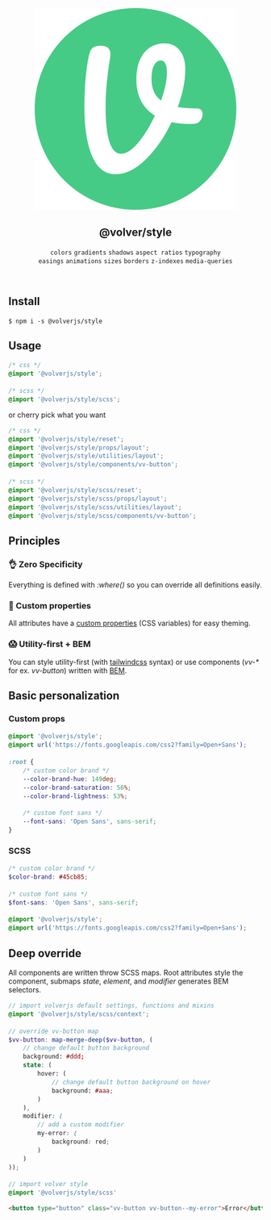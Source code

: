 <div align="center">
  
![volver](src/assets/logo.svg)

## @volver/style

`colors` `gradients` `shadows` `aspect ratios` `typography`  
`easings` `animations` `sizes` `borders` `z-indexes` `media-queries`

<br>
</div>

## Install

```
$ npm i -s @volverjs/style
```

## Usage

```scss
/* css */
@import '@volverjs/style';

/* scss */
@import '@volverjs/style/scss';
```

or cherry pick what you want

```scss
/* css */
@import '@volverjs/style/reset';
@import '@volverjs/style/props/layout';
@import '@volverjs/style/utilities/layout';
@import '@volverjs/style/components/vv-button';

/* scss */
@import '@volverjs/style/scss/reset';
@import '@volverjs/style/scss/props/layout';
@import '@volverjs/style/scss/utilities/layout';
@import '@volverjs/style/scss/components/vv-button';
```

## Principles

### 👌 Zero Specificity

Everything is defined with _:where()_ so you can override all definitions easily.

### 🎨 Custom properties

All attributes have a [custom properties](https://developer.mozilla.org/en-US/docs/Web/CSS/--*) (CSS variables) for easy theming.

### 😱 Utility-first + BEM

You can style utility-first (with [tailwindcss](https://tailwindcss.com) syntax) or use components (_vv-\*_ for ex. _vv-button_) written with [BEM](http://getbem.com/introduction/).

## Basic personalization

### Custom props

```css
@import '@volverjs/style';
@import url('https://fonts.googleapis.com/css2?family=Open+Sans');

:root {
	/* custom color brand */
	--color-brand-hue: 149deg;
	--color-brand-saturation: 56%;
	--color-brand-lightness: 53%;

	/* custom font sans */
	--font-sans: 'Open Sans', sans-serif;
}
```

### SCSS

```scss
/* custom color brand */
$color-brand: #45cb85;

/* custom font sans */
$font-sans: 'Open Sans', sans-serif;

@import '@volverjs/style';
@import url('https://fonts.googleapis.com/css2?family=Open+Sans');
```

## Deep override

All components are written throw SCSS maps.
Root attributes style the component, submaps _state_, _element_, and _modifier_ generates BEM selectors.

```scss
// import volverjs default settings, functions and mixins
@import '@volverjs/style/scss/context';

// override vv-button map
$vv-button: map-merge-deep($vv-button, (
    // change default button background
    background: #ddd;
    state: (
        hover: (
            // change default button background on hover
            background: #aaa;
        )
    ),
    modifier: (
        // add a custom modifier
        my-error: (
            background: red;
        )
    )
));

// import volver style
@import '@volverjs/style/scss'
```

```html
<button type="button" class="vv-button vv-button--my-error">Error</button>
```
